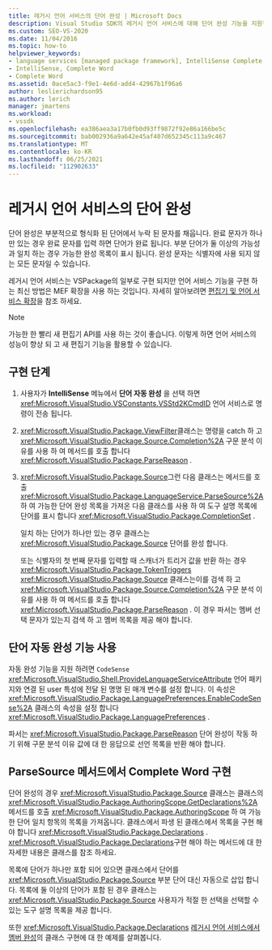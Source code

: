 ```yaml
---
title: 레거시 언어 서비스의 단어 완성 | Microsoft Docs
description: Visual Studio SDK의 레거시 언어 서비스에 대해 단어 완성 기능을 지원할 수 있습니다. VSPackage에서 레거시 언어 서비스를 구현 하는 방법에 대해 알아봅니다.
ms.custom: SEO-VS-2020
ms.date: 11/04/2016
ms.topic: how-to
helpviewer_keywords:
- language services [managed package framework], IntelliSense Complete Word
- IntelliSense, Complete Word
- Complete Word
ms.assetid: 0ace5ac3-f9e1-4e6d-add4-42967b1f96a6
author: leslierichardson95
ms.author: lerich
manager: jmartens
ms.workload:
- vssdk
ms.openlocfilehash: ea386aea3a17b0fb0d93ff9872f92e86a166be5c
ms.sourcegitcommit: bab002936a9a642e45af407d652345c113a9c467
ms.translationtype: MT
ms.contentlocale: ko-KR
ms.lasthandoff: 06/25/2021
ms.locfileid: "112902633"
---
```

# <a name="word-completion-in-a-legacy-language-service"></a>레거시 언어 서비스의 단어 완성
단어 완성은 부분적으로 형식화 된 단어에서 누락 된 문자를 채웁니다. 완료 문자가 하나만 있는 경우 완료 문자를 입력 하면 단어가 완료 됩니다. 부분 단어가 둘 이상의 가능성과 일치 하는 경우 가능한 완성 목록이 표시 됩니다. 완성 문자는 식별자에 사용 되지 않는 모든 문자일 수 있습니다.

 레거시 언어 서비스는 VSPackage의 일부로 구현 되지만 언어 서비스 기능을 구현 하는 최신 방법은 MEF 확장을 사용 하는 것입니다. 자세히 알아보려면 [편집기 및 언어 서비스 확장](../../extensibility/extending-the-editor-and-language-services.md)을 참조 하세요.

> [!NOTE]
> 가능한 한 빨리 새 편집기 API를 사용 하는 것이 좋습니다. 이렇게 하면 언어 서비스의 성능이 향상 되 고 새 편집기 기능을 활용할 수 있습니다.

## <a name="implementation-steps"></a>구현 단계

1. 사용자가 **IntelliSense** 메뉴에서 **단어 자동 완성** 을 선택 하면 <xref:Microsoft.VisualStudio.VSConstants.VSStd2KCmdID> 언어 서비스로 명령이 전송 됩니다.

2. <xref:Microsoft.VisualStudio.Package.ViewFilter>클래스는 명령을 catch 하 고 <xref:Microsoft.VisualStudio.Package.Source.Completion%2A> 구문 분석 이유를 사용 하 여 메서드를 호출 합니다 <xref:Microsoft.VisualStudio.Package.ParseReason> .

3. <xref:Microsoft.VisualStudio.Package.Source>그런 다음 클래스는 메서드를 호출 <xref:Microsoft.VisualStudio.Package.LanguageService.ParseSource%2A> 하 여 가능한 단어 완성 목록을 가져온 다음 클래스를 사용 하 여 도구 설명 목록에 단어를 표시 합니다 <xref:Microsoft.VisualStudio.Package.CompletionSet> .

    일치 하는 단어가 하나만 있는 경우 클래스는 <xref:Microsoft.VisualStudio.Package.Source> 단어를 완성 합니다.

   또는 식별자의 첫 번째 문자를 입력할 때 스캐너가 트리거 값을 반환 하는 경우 <xref:Microsoft.VisualStudio.Package.TokenTriggers> <xref:Microsoft.VisualStudio.Package.Source> 클래스는이를 검색 하 고 <xref:Microsoft.VisualStudio.Package.Source.Completion%2A> 구문 분석 이유를 사용 하 여 메서드를 호출 합니다 <xref:Microsoft.VisualStudio.Package.ParseReason> . 이 경우 파서는 멤버 선택 문자가 있는지 검색 하 고 멤버 목록을 제공 해야 합니다.

## <a name="enabling-support-for-the-complete-word"></a>단어 자동 완성 기능 사용
 자동 완성 기능을 지원 하려면 `CodeSense` <xref:Microsoft.VisualStudio.Shell.ProvideLanguageServiceAttribute> 언어 패키지와 연결 된 user 특성에 전달 된 명명 된 매개 변수를 설정 합니다. 이 속성은 <xref:Microsoft.VisualStudio.Package.LanguagePreferences.EnableCodeSense%2A> 클래스의 속성을 설정 합니다 <xref:Microsoft.VisualStudio.Package.LanguagePreferences> .

 파서는 <xref:Microsoft.VisualStudio.Package.ParseReason> 단어 완성이 작동 하기 위해 구문 분석 이유 값에 대 한 응답으로 선언 목록을 반환 해야 합니다.

## <a name="implementing-complete-word-in-the-parsesource-method"></a>ParseSource 메서드에서 Complete Word 구현
 단어 완성의 경우 <xref:Microsoft.VisualStudio.Package.Source> 클래스는 클래스의 <xref:Microsoft.VisualStudio.Package.AuthoringScope.GetDeclarations%2A> 메서드를 호출 <xref:Microsoft.VisualStudio.Package.AuthoringScope> 하 여 가능한 단어 일치 항목의 목록을 가져옵니다. 클래스에서 파생 된 클래스에서 목록을 구현 해야 합니다 <xref:Microsoft.VisualStudio.Package.Declarations> . <xref:Microsoft.VisualStudio.Package.Declarations>구현 해야 하는 메서드에 대 한 자세한 내용은 클래스를 참조 하세요.

 목록에 단어가 하나만 포함 되어 있으면 클래스에서 단어를 <xref:Microsoft.VisualStudio.Package.Source> 부분 단어 대신 자동으로 삽입 합니다. 목록에 둘 이상의 단어가 포함 된 경우 클래스는 <xref:Microsoft.VisualStudio.Package.Source> 사용자가 적절 한 선택을 선택할 수 있는 도구 설명 목록을 제공 합니다.

 또한 <xref:Microsoft.VisualStudio.Package.Declarations> [레거시 언어 서비스에서 멤버 완성](../../extensibility/internals/member-completion-in-a-legacy-language-service.md)의 클래스 구현에 대 한 예제를 살펴봅니다.
